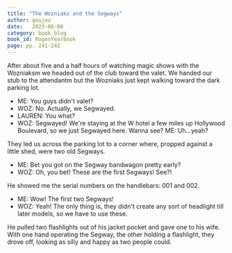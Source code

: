 ```yaml
---
title: "The Wozniaks and the Segways"
author: goujou
date:   2023-06-08
category: book_blog
book_id: RogenYearbook
page: pp. 241-242
---
```

After about five and a half hours of watching magic shows with the Wozniaksm we headed out of the club toward the valet. We handed our stub to the attendantm but the Wozniaks just kept walking toward the dark parking lot.

- ME: You guys didn't valet?
- WOZ: No. Actually, we Segwayed.
- LAUREN: You what?
- WOZ: Segwayed! We're staying at the W hotel a few miles up Hollywood Boulevard, so we just Segwayed here. Wanna see?
ME: Uh...yeah?

They led us across the parking lot to a corner where, propped against a little shed, were two old Segways.

- ME: Bet you got on the Segway bandwagon pretty early?
- WOZ: Oh, you bet! These are the first Segways! See?!

He showed me the serial numbers on the handlebars: 001 and 002.

- ME: Wow! The first two Segways!
- WOZ: Yeah! The only thing is, they didn't create any sort of headlight till later models, so we have to use these.

He pulled two flashlights out of his jacket pocket and gave one to his wife. With one hand operating the Segway, the other holding a flashlight, they drove off, looking as silly and happy as two people could.
